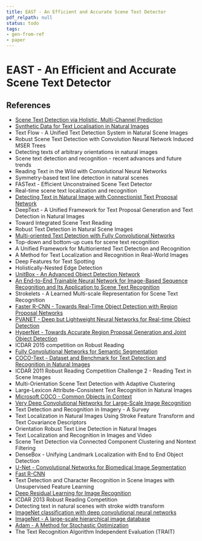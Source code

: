 ```yaml
---
title: EAST - An Efficient and Accurate Scene Text Detector
pdf_relpath: null
status: todo
tags:
- gen-from-ref
- paper
---
```


# EAST - An Efficient and Accurate Scene Text Detector

## References

- [Scene Text Detection via Holistic, Multi-Channel Prediction](./scene-text-detection-via-holistic-multi-channel-prediction.md)
- [Synthetic Data for Text Localisation in Natural Images](./synthetic-data-for-text-localisation-in-natural-images.md)
- Text Flow - A Unified Text Detection System in Natural Scene Images
- Robust Scene Text Detection with Convolution Neural Network Induced MSER Trees
- Detecting texts of arbitrary orientations in natural images
- Scene text detection and recognition - recent advances and future trends
- Reading Text in the Wild with Convolutional Neural Networks
- Symmetry-based text line detection in natural scenes
- FASText - Efficient Unconstrained Scene Text Detector
- Real-time scene text localization and recognition
- [Detecting Text in Natural Image with Connectionist Text Proposal Network](./detecting-text-in-natural-image-with-connectionist-text-proposal-network.md)
- DeepText - A Unified Framework for Text Proposal Generation and Text Detection in Natural Images
- Toward Integrated Scene Text Reading
- Robust Text Detection in Natural Scene Images
- [Multi-oriented Text Detection with Fully Convolutional Networks](./multi-oriented-text-detection-with-fully-convolutional-networks.md)
- Top-down and bottom-up cues for scene text recognition
- A Unified Framework for Multioriented Text Detection and Recognition
- A Method for Text Localization and Recognition in Real-World Images
- Deep Features for Text Spotting
- Holistically-Nested Edge Detection
- [UnitBox - An Advanced Object Detection Network](./unitbox-an-advanced-object-detection-network.md)
- [An End-to-End Trainable Neural Network for Image-Based Sequence Recognition and Its Application to Scene Text Recognition](./an-end-to-end-trainable-neural-network-for-image-based-sequence-recognition-and-its-application-to-scene-text-recognition.md)
- Strokelets - A Learned Multi-scale Representation for Scene Text Recognition
- [Faster R-CNN - Towards Real-Time Object Detection with Region Proposal Networks](./faster-r-cnn-towards-real-time-object-detection-with-region-proposal-networks.md)
- [PVANET - Deep but Lightweight Neural Networks for Real-time Object Detection](./pvanet-deep-but-lightweight-neural-networks-for-real-time-object-detection.md)
- [HyperNet - Towards Accurate Region Proposal Generation and Joint Object Detection](./hypernet-towards-accurate-region-proposal-generation-and-joint-object-detection.md)
- ICDAR 2015 competition on Robust Reading
- [Fully Convolutional Networks for Semantic Segmentation](./fully-convolutional-networks-for-semantic-segmentation.md)
- [COCO-Text - Dataset and Benchmark for Text Detection and Recognition in Natural Images](./coco-text-dataset-and-benchmark-for-text-detection-and-recognition-in-natural-images.md)
- ICDAR 2011 Robust Reading Competition Challenge 2 - Reading Text in Scene Images
- Multi-Orientation Scene Text Detection with Adaptive Clustering
- Large-Lexicon Attribute-Consistent Text Recognition in Natural Images
- [Microsoft COCO - Common Objects in Context](./microsoft-coco-common-objects-in-context.md)
- [Very Deep Convolutional Networks for Large-Scale Image Recognition](./very-deep-convolutional-networks-for-large-scale-image-recognition.md)
- Text Detection and Recognition in Imagery - A Survey
- Text Localization in Natural Images Using Stroke Feature Transform and Text Covariance Descriptors
- Orientation Robust Text Line Detection in Natural Images
- Text Localization and Recognition in Images and Video
- Scene Text Detection via Connected Component Clustering and Nontext Filtering
- DenseBox - Unifying Landmark Localization with End to End Object Detection
- [U-Net - Convolutional Networks for Biomedical Image Segmentation](./u-net-convolutional-networks-for-biomedical-image-segmentation.md)
- [Fast R-CNN](./fast-r-cnn.md)
- Text Detection and Character Recognition in Scene Images with Unsupervised Feature Learning
- [Deep Residual Learning for Image Recognition](./deep-residual-learning-for-image-recognition.md)
- ICDAR 2013 Robust Reading Competition
- Detecting text in natural scenes with stroke width transform
- [ImageNet classification with deep convolutional neural networks](./imagenet-classification-with-deep-convolutional-neural-networks.md)
- [ImageNet - A large-scale hierarchical image database](./imagenet-a-large-scale-hierarchical-image-database.md)
- [Adam - A Method for Stochastic Optimization](./adam-a-method-for-stochastic-optimization.md)
- The Text Recognition Algorithm Independent Evaluation (TRAIT)
